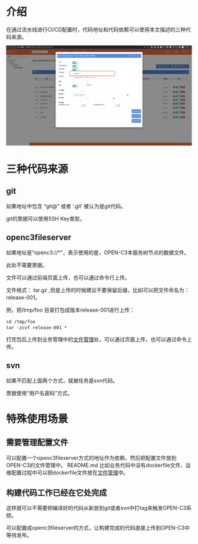 
# 介绍

在通过流水线进行CI/CD配置时，代码地址和代码依赖可以使用本文描述的三种代码来源。

![代码地址填写处](/流水线三种代码来源/images/代码地址.png)

# 三种代码来源

## git

如果地址中包含 “git@” 或者 ‘.git’ 被认为是git代码。

git的票据可以使用SSH Key类型。

## openc3fileserver

如果地址是“openc3://*”，表示使用的是，OPEN-C3本服务树节点的数据文件。

此处不需要票据。

文件可以通过前端页面上传，也可以通过命令行上传。

文件格式： tar.gz ,但是上传的时候建议不要保留后缀，比如可以把文件命名为：release-001。

例，把/tmp/foo 目录打包成版本release-001进行上传：
```
cd /tmp/foo
tar -zcvf release-001 *
```

打完包后上传到业务管理中的[文件管理](/文件管理/README.md)处，可以通过页面上传，也可以通过命令上传。

## svn

如果不匹配上面两个方式，就被任务是svn代码。

票据使用“用户名密码”方式。

# 特殊使用场景

## 需要管理配置文件

可以配置一个openc3fileserver方式的地址作为依赖，然后把配置文件放到OPEN-C3的文件管理中。
README.md
比如业务代码中没有dockerfile文件，运维配置过程中可以把dockerfile文件放在[文件管理](/文件管理/README.md)中。

## 构建代码工作已经在它处完成

这样就可以不需要把编译好的代码从新放到git或者svn中打tag来触发OPEN-C3系统。

可以配置成openc3fileserver的方式，让构建完成的代码直接上传到OPEN-C3中等待发布。